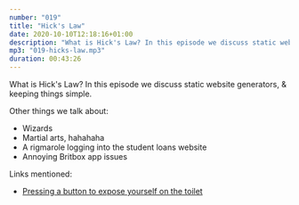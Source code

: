 ```yaml
---
number: "019"
title: "Hick's Law"
date: 2020-10-10T12:18:16+01:00
description: "What is Hick's Law? In this episode we discuss static website generators, & keeping things simple."
mp3: "019-hicks-law.mp3"
duration: 00:43:26
---
```


What is Hick's Law? In this episode we discuss static website generators, & keeping things simple. 

Other things we talk about:
 - Wizards
 - Martial arts, hahahaha
 - A rigmarole logging into the student loans website
 - Annoying Britbox app issues

Links mentioned:
 - [Pressing a button to expose yourself on the toilet](https://www.youtube.com/watch?v=H0oG6XMsXtM)